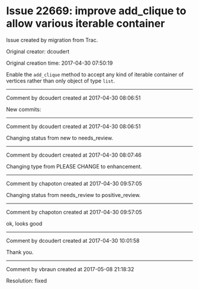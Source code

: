 # Issue 22669: improve add_clique to allow various iterable container

Issue created by migration from Trac.

Original creator: dcoudert

Original creation time: 2017-04-30 07:50:19

Enable the `add_clique` method to accept any kind of iterable container of vertices rather than only object of type `list`.


---

Comment by dcoudert created at 2017-04-30 08:06:51

New commits:


---

Comment by dcoudert created at 2017-04-30 08:06:51

Changing status from new to needs_review.


---

Comment by dcoudert created at 2017-04-30 08:07:46

Changing type from PLEASE CHANGE to enhancement.


---

Comment by chapoton created at 2017-04-30 09:57:05

Changing status from needs_review to positive_review.


---

Comment by chapoton created at 2017-04-30 09:57:05

ok, looks good


---

Comment by dcoudert created at 2017-04-30 10:01:58

Thank you.


---

Comment by vbraun created at 2017-05-08 21:18:32

Resolution: fixed
